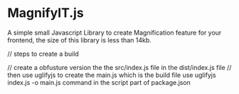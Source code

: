 # MagnifyIT.js

A simple small Javascript Library to create Magnification feature for your frontend, the size of this library is less than 14kb.

// steps to create a build

// create a obfusture version the the src/index.js file in the dist/index.js file
// then use uglifyjs to create the main.js which is the build file use uglifyjs index.js -o main.js command in the script part of package.json
